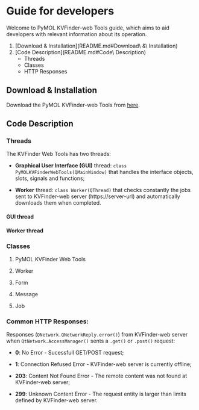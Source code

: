 # Guide for developers

Welcome to PyMOL KVFinder-web Tools guide, which aims to aid developers with relevant information about its operation.

1. [Download & Installation](README.md#Download\ &\ Installation)
2. [Code Description](README.md#Code\ Description)
    - Threads
    - Classes
    - HTTP Responses


## Download & Installation

Download the PyMOL KVFinder-web Tools from [here](https://github.com/jvsguerra/kvfinder-ws/releases/download/v0.1/PyMOL-KVFinder-web-tools.zip).

## Code Description

### Threads

The KVFinder Web Tools has two threads:

- **Graphical User Interface (GUI)** thread: `class PyMOLKVFinderWebTools(QMainWindow)` that handles the interface objects, slots, signals and functions;

- **Worker** thread: `class Worker(QThread)` that checks constantly the jobs sent to KVFinder-web server (https://server-url) and automatically downloads them when completed.

#### GUI thread

#### Worker thread


### Classes 

1. PyMOL KVFinder Web Tools

2. Worker

3. Form

4. Message

5. Job

### Common HTTP Responses:

Responses (`QNetwork.QNetworkReply.error()`) from KVFinder-web server when `QtNetwork.AccessManager()` sents a `.get()` or `.post()` request:

- **0**: No Error - Sucessfull GET/POST request;

- **1**: Connection Refused Error - KVFinder-web server is currently offline;

- **203**: Content Not Found Error - The remote content was not found at KVFinder-web server;

- **299**: Unknown Content Error - The request entity is larger than limits defined by KVFinder-web server.
